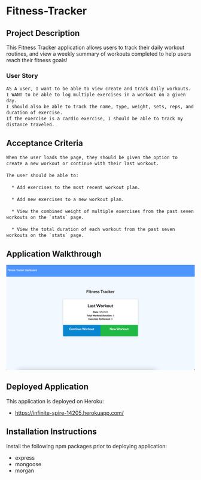 # Fitness-Tracker

## Project Description

This Fitness Tracker application allows users to track their daily workout routines, and view a weekly summary of workouts completed to help users reach their fitness goals!

### User Story

```
AS A user, I want to be able to view create and track daily workouts. 
I WANT to be able to log multiple exercises in a workout on a given day. 
I should also be able to track the name, type, weight, sets, reps, and duration of exercise. 
If the exercise is a cardio exercise, I should be able to track my distance traveled.
```

## Acceptance Criteria

```
When the user loads the page, they should be given the option to create a new workout or continue with their last workout.

The user should be able to:

  * Add exercises to the most recent workout plan.

  * Add new exercises to a new workout plan.

  * View the combined weight of multiple exercises from the past seven workouts on the `stats` page.

  * View the total duration of each workout from the past seven workouts on the `stats` page.
```

## Application Walkthrough
  ![Application Walkthrough Gif](Demo.gif)

## Deployed Application
This application is deployed on Heroku:
*  https://infinite-spire-14205.herokuapp.com/

## Installation Instructions
Install the following npm packages prior to deploying application:
* express
* mongoose
* morgan